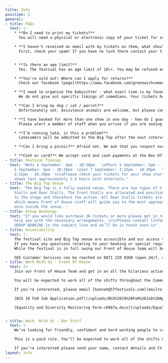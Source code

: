 ```yaml
---
title: Info
position: 5
general:
- title: FAQs
  text: |-
    * **Do I need to print my tickets?**
      You will need a physical or electronic copy of your ticket for scanning at the entrance to the festival.

    * **I haven't received an email with my tickets on them, what should I do?**
      First, check your spam! If you have no luck there contact your ticket provider [directly](https://www.seetickets.com/CustomerService) (SEE Tickets are our primary provider). Have ready all of your booking information and they will be able to send you through your tickets.


    * **Is there an age limit?**
      Yes. The festival has an age limit of 18\+. You may be refused entry if our staff think you are under 18, so please bring ID if you're concerned. We do not offer refunds to ticket-holders who are denied entry. Apologies to all you younger comedy fans out there!

    * **You're sold out! Where can I apply for returns?**
      Check our facebook [page](https://www.facebook.com/greenwichcomedyfestival). Anyone who can't make it to a gig may try to pass on their tickets via our facebook page. Do not buy tickets from external sources as they may not be accepted on the door.

    * **I need to organise the babysitter - what exact time is my favourite comedian performing?**
      We do not give out specific timings of comedians. Your tickets however will provide information on the festival open and show start times and we estimate that our multi-bill shows last approximately 2.5 hours.

    * **Can I bring my dog / cat / parrot?**
      Unfortunately not. Assistance animals are welcome, but please contact [info@greenwichcomedyfestival.co.uk](mailto:info@greenwichcomedyfestival.co.uk) ahead of your show to organise.

    * **I have booked for more than one show in one day - how do I guarantee entry to the venue without having to re-enter?**
      Please alert a member of staff when you arrive if you are seeing more than one show in a day, and they can check your tickets and give you the correct credentials so you don't have to leave and re-enter the festival again. You will still need to vacate the venue itself between shows though.

    * **I’m running late, is this a problem?**
      Latecomers will be admitted to the Big Top after the next interval - so please try and arrive in plenty of time to catch all the glorious comedy!

    * **Can I bring a picnic?** Afraid not. We ask that you respect our traders and do not try and bring food or drink into the festival, if you do you will be asked to leave it outside. But worry not, we’ve lined up an array of bars and delicious street-food eateries to satisfy all possible palettes.

    * **Cash or card?** We accept card and cash payments at the Box Office and across our bars, most of our food vendors will also accept card payments as well, of course, as cash!
- title: Festival Timings
  text: "Weds 4 September: 6pm - 10:30pm   \nThurs 5 September: 6pm - 10:30pm  \nFri
    5 September: 6pm - 10:30pm  \nSat 7 September: 3:15pm - 10:30pm   \nSun 8 September:
    3:15pm - 10.30pm  \n\nPlease check your tickets for your show start times, all
    shows last approximately 2.5 hours with intervals."
- title: The Big Top Venue
  text: 'The Big Top is a fully seated venue. There are two types of tickets; Front
    Stalls and Rear Stalls. The Front Stalls are allocated and positioned closest
    to the stage and therefore the action. All Rear Stalls tickets are sold as unreserved
    which means Front of House staff will guide you to the most appropriate seats
    once inside the venue. '
- title: Group Bookings
  text: "If you would like purchase 20 tickets or more please get in touch and we’ll
    help you with the necessary arrangements. \n\nPlease contact [info@greenwichcomedyfestival.co.uk](mailto:info@greenwichcomedyfestival.co.uk) with
    GROUP BOOKING in the subject line and we’ll be in touch soon.\n"
- title: Accessibility
  text: |-
    The festival site and Big Top venue are accessible and our access tickets are sold with a free essential companion ticket through our online ticketing partner SEE Tickets. 
    If you have any questions relating to your booking or special requirements please contact [info@greenwichcomedyfestival.co.uk](mailto:info@greenwichcomedyfestival.co.uk) with ACCESS in the subject line and we’ll be in touch soon. If you prefer to call please contact SEE Tickets on the numbers below and they will liaise with us on your behalf.
    While the festival is in full swing our Front of House team will be on hand to assist you in anyway they can.

    SEE Customer Services can be reached on 0871 220 0260 (open 24/7, calls cost 13p per minute plus network charges)
- title: Work With Us - Front Of House
  text: |+
    Join our Front of House Team and get in on all the hilarious action. You’ll be the first point of contact with our lovely audiences so good communication skills and a friendly attitude are a must. Working with the Front of House Manager you’ll be responsible for getting our audiences to the right place at the right time, making sure the shows run on time and keeping the venue running smoothly. You should be confident, good with people, alert and interested in the programme and event you’re representing. This role is very active and a lot of fun, you should enjoy dealing with lots of people and manage all this with a level head.

    You will be expected to work all of the shifts throughout the Comedy Garden; you must be over 16 to apply.

    If you’re interested, please email [hannah@57festivals.com](mailto:hannah@57festivals.com) with your CV and these completed forms.

    [BCG 19 FoH Job Application.pdf](/uploads/BCG%2019%20FoH%20Job%20Application.pdf)

    [Equality and Diversity Monitoring Form-c6967a.docx](/uploads/Equality%20and%20Diversity%20Monitoring%20Form-c6967a.docx)


- title: Work  With Us - Bar Staff
  text: |-
    We’re looking for friendly, confident and hard working people to come and work on our bars during the Comedy Garden. Previous bar experience is essential and you must be over 18. You’ll be part of the team and enjoy all the perks that go with that. In return you’ll be punctual, reliable and ready to hop to action at any given moment.

    This is a paid role. You’ll be expected to work all of the shifts during the Comedy Garden.

    If you’re interested please send your name, contact details and CV to [sparkleandspirit@outlook.com](mailto:sparkleandspirit@outlook.com) with BCG BAR CREW in the subject line.
layout: info
---
```


